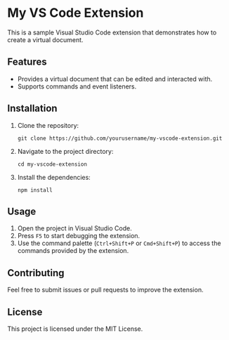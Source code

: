 # My VS Code Extension

This is a sample Visual Studio Code extension that demonstrates how to create a virtual document.

## Features

- Provides a virtual document that can be edited and interacted with.
- Supports commands and event listeners.

## Installation

1. Clone the repository:
   ```
   git clone https://github.com/yourusername/my-vscode-extension.git
   ```
2. Navigate to the project directory:
   ```
   cd my-vscode-extension
   ```
3. Install the dependencies:
   ```
   npm install
   ```

## Usage

1. Open the project in Visual Studio Code.
2. Press `F5` to start debugging the extension.
3. Use the command palette (`Ctrl+Shift+P` or `Cmd+Shift+P`) to access the commands provided by the extension.

## Contributing

Feel free to submit issues or pull requests to improve the extension.

## License

This project is licensed under the MIT License.